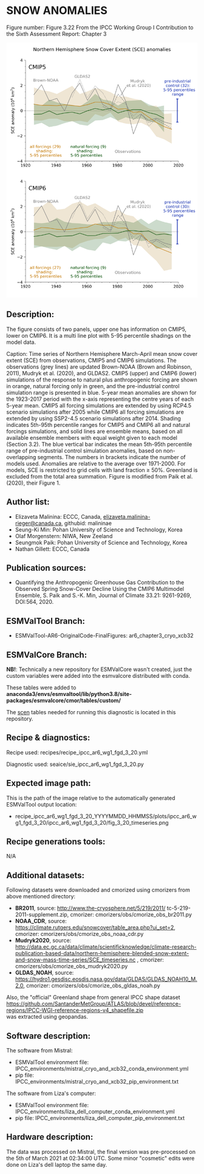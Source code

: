 
SNOW ANOMALIES
============

Figure number: Figure 3.22
From the IPCC Working Group I Contribution to the Sixth Assessment Report: Chapter 3

![Figure 3.22](../images/ar6_wg1_chap3_fig3_22_snow_anomalies.png?raw=true)

Description:
------------
The figure consists of two panels, upper one has information on CMIP5, lower on CMIP6. It is a multi
line plot with 5-95 percentile shadings on the model data.

Caption: Time series of Northern Hemisphere March-April mean snow cover extent (SCE) from 
observations, CMIP5 and CMIP6 simulations. The observations (grey lines) are updated Brown-NOAA 
(Brown and Robinson, 2011), Mudryk et al. (2020), and GLDAS2. CMIP5 (upper) and CMIP6 (lower)
simulations of the response to natural plus anthropogenic forcing are shown in orange, natural
forcing only in green, and the pre-industrial control simulation range is presented in blue. 
5-year mean anomalies are shown for the 1923-2017 period with the x-axis representing the centre
years of each 5-year mean. CMIP5 all forcing simulations are extended by using RCP4.5 scenario 
simulations after 2005 while CMIP6 all forcing simulations are extended by using SSP2-4.5 scenario
simulations after 2014. Shading indicates 5th-95th percentile ranges for CMIP5 and CMIP6 all and 
natural forcings simulations, and solid lines are ensemble means, based on all available ensemble 
members with equal weight given to each model (Section 3.2). The blue vertical bar indicates the
mean 5th-95th percentile range of pre-industrial control simulation anomalies, based on 
non-overlapping segments. The numbers in brackets indicate the number of models used. Anomalies 
are relative to the average over 1971-2000. For models, SCE is restricted to grid cells with land 
fraction ≥ 50%. Greenland is excluded from the total area summation. Figure is modified from 
Paik et al. (2020), their Figure 1.

Author list:
------------
- Elizaveta Malinina: ECCC, Canada, elizaveta.malinina-rieger@canada.ca, githubid: malininae 
- Seung-Ki Min: Pohan University of Science and Technology, Korea
- Olaf Morgenstern: NIWA, New Zeeland
- Seungmok Paik: Pohan University of Science and Technology, Korea
- Nathan Gillett: ECCC, Canada

Publication sources:
--------------------
- Quantifying the Anthropogenic Greenhouse Gas Contribution to the Observed Spring Snow-Cover Decline 
  Using the CMIP6 Multimodel Ensemble, S. Paik and S.-K. Min,  Journal of Climate 33.21: 9261-9269, 
  DOI:564, 2020.

ESMValTool Branch:
------------------
- ESMValTool-AR6-OriginalCode-FinalFigures: ar6_chapter3_cryo_xcb32

ESMValCore Branch:
------------------
**NB!**: Technically a new repository for ESMValCore wasn't created, just the custom variables were
added into the esmvalcore distributed with conda.  

These tables were added to **anaconda3/envs/esmvaltool/lib/python3.8/site-packages/esmvalcore/cmor/tables/custom/**
 
The [scen](../esmvalcore_custom_variables/CMOR_scen.dat) tables needed for running this diagnostic
is located in this repository.

Recipe & diagnostics:
---------------------
Recipe used: recipes/recipe_ipcc_ar6_wg1_fgd_3_20.yml

Diagnostic used: seaice/sie_ipcc_ar6_wg1_fgd_3_20.py

Expected image path:
--------------------
This is the path of the image relative to the automatically generated ESMValTool output location:
- recipe_ipcc_ar6_wg1_fgd_3_20_YYYYMMDD_HHMMSS/plots/ipcc_ar6_wg1_fgd_3_20/ipcc_ar6_wg1_fgd_3_20/fig_3_20_timeseries.png

Recipe generations tools: 
-------------------------
N/A

Additional datasets:
--------------------
Following datasets were downloaded and cmorized using cmorizers from above mentioned directory: 
- **BR2011**, source: http://www.the-cryosphere.net/5/219/2011/ tc-5-219-2011-supplement.zip, cmorizer: cmorizers/obs/cmorize_obs_br2011.py
- **NOAA_CDR**, source: https://climate.rutgers.edu/snowcover/table_area.php?ui_set=2, cmorizer: cmorizers/obs/cmorize_obs_noaa_cdr.py
- **Mudryk2020**, source: http://data.ec.gc.ca/data/climate/scientificknowledge/climate-research-publication-based-data/northern-hemisphere-blended-snow-extent-and-snow-mass-time-series/SCE_timeseries.nc , 
cmorizer: cmorizers/obs/cmorize_obs_mudryk2020.py
- **GLDAS_NOAH**, source: https://hydro1.gesdisc.eosdis.nasa.gov/data/GLDAS/GLDAS_NOAH10_M.2.0, 
  cmorizer: cmorizers/obs/cmorize_obs_gldas_noah.py

Also, the "official" Greenland shape from general IPCC shape dataset
https://github.com/SantanderMetGroup/ATLAS/blob/devel/reference-regions/IPCC-WGI-reference-regions-v4_shapefile.zip  
was extracted using geopandas.

Software description:
---------------------
The software from Mistral:
- ESMValTool environment file: IPCC_environments/mistral_cryo_and_xcb32_conda_environment.yml
- pip file: IPCC_environments/mistral_cryo_and_xcb32_pip_environment.txt

The software from Liza's computer:
- ESMValTool environment file: IPCC_environments/liza_dell_computer_conda_environment.yml
- pip file: IPCC_environments/liza_dell_computer_pip_environment.txt

Hardware description:
---------------------
The data was processed on Mistral, the final version was pre-processed on the 5th of March 2021 
at 02:34:00 UTC. Some minor "cosmetic" edits were done on Liza's dell laptop the same day.
